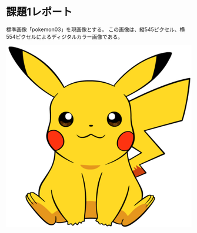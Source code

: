 課題1レポート
=====================
標準画像「pokemon03」を現画像とする。
この画像は、縦545ピクセル、横554ピクセルによるディジタルカラー画像である。

![代替テキスト](pokemon03.png "図1原画像")
